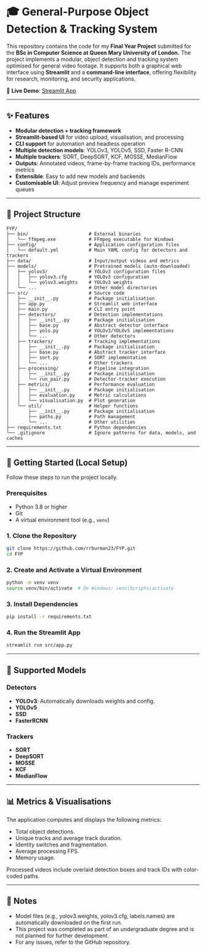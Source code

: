 # 🎓 General-Purpose Object Detection & Tracking System

This repository contains the code for my **Final Year Project** submitted for the **BSc in Computer Science at Queen Mary University of London.** The project implements a modular, object detection and tracking system optimised for general video footage. It supports both a graphical web interface using **Streamlit** and a **command-line interface**, offering flexibility for research, monitoring, and security applications.

🔗 **Live Demo**: [Streamlit App](https://detector-tracker-pairs.streamlit.app)

---

## ✨ Features

- **Modular detection + tracking framework**
- **Streamlit-based UI** for video upload, visualisation, and processing
- **CLI support** for automation and headless operation
- **Multiple detection models**: YOLOv3, YOLOv5, SSD, Faster R-CNN
- **Multiple trackers**: SORT, DeepSORT, KCF, MOSSE, MedianFlow
- **Outputs**: Annotated videos, frame-by-frame tracking IDs, performance metrics
- **Extensible**: Easy to add new models and backends
- **Customisable UI**: Adjust preview frequency and manage experiment queues

---

## 📂 Project Structure

```text
FYP/
├── bin/                      # External binaries
│   └── ffmpeg.exe            # FFmpeg executable for Windows
├── config/                   # Application configuration files
│   └── default.yml           # Main YAML config for detectors and trackers
├── data/                     # Input/output videos and metrics
├── models/                   # Pretrained models (auto-downloaded)
│   ├── yolov3/               # YOLOv3 configuration files
│   │   ├── yolov3.cfg        # YOLOv3 configuration
│   │   └── yolov3.weights    # YOLOv3 weights
│   └── ...                   # Other model directories
├── src/                      # Source code
│   ├── __init__.py           # Package initialisation
│   ├── app.py                # Streamlit web interface
│   ├── main.py               # CLI entry point
│   ├── detectors/            # Detection implementations
│   │   ├── __init__.py       # Package initialisation
│   │   ├── base.py           # Abstract detector interface
│   │   ├── yolo.py           # YOLOv3/YOLOv5 implementations
│   │   └── ...               # Other detectors
│   ├── trackers/             # Tracking implementations
│   │   ├── __init__.py       # Package initialisation
│   │   ├── base.py           # Abstract tracker interface
│   │   ├── sort.py           # SORT implementation
│   │   └── ...               # Other trackers
│   ├── processing/           # Pipeline integration
│   │   ├── __init__.py       # Package initialisation
│   │   └── run_pair.py       # Detector-tracker execution
│   ├── metrics/              # Performance evaluation
│   │   ├── __init__.py       # Package initialisation
│   │   ├── evaluation.py     # Metric calculations
│   │   └── visualisation.py  # Plot generation
│   └── util/                 # Helper functions
│       ├── __init__.py       # Package initialisation
│       ├── paths.py          # Path management
│       └── ...               # Other utilities
├── requirements.txt          # Python dependencies
└── .gitignore                # Ignore patterns for data, models, and caches
```

---

## 🚀 Getting Started (Local Setup)

Follow these steps to run the project locally.

### Prerequisites

- Python 3.8 or higher
- Git
- A virtual environment tool (e.g., `venv`)

### 1. Clone the Repository

```bash
git clone https://github.com/rrburman23/FYP.git
cd FYP
```

### 2. Create and Activate a Virtual Environment

```bash
python -m venv venv
source venv/bin/activate  # On Windows: venv\Scripts\activate
```

### 3. Install Dependencies

```bash
pip install -r requirements.txt
```

### 4. Run the Streamlit App

```bash
streamlit run src/app.py
```

---

## 🤖 Supported Models

### Detectors

- **YOLOv3**: Automatically downloads weights and config.
- **YOLOv5**
- **SSD**
- **FasterRCNN**

### Trackers

- **SORT**
- **DeepSORT**
- **MOSSE**
- **KCF**
- **MedianFlow**

---

## 📊 Metrics & Visualisations

The application computes and displays the following metrics:

- Total object detections.
- Unique tracks and average track duration.
- Identity switches and fragmentation.
- Average processing FPS.
- Memory usage.

Processed videos include overlaid detection boxes and track IDs with color-coded paths.

---

## 📝 Notes

- Model files (e.g., yolov3.weights, yolov3.cfg, labels.names) are automatically downloaded on the first run.
- This project was completed as part of an undergraduate degree and is not planned for further development.
- For any issues, refer to the GitHub repository.
